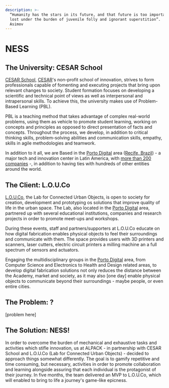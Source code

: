 ```yaml
---
description: >-
  “Humanity has the stars in its future, and that future is too important to be
  lost under the burden of juvenile folly and ignorant superstition”.  — Isaac
  Asimov
---
```


# NESS

## The University: CESAR School <a id="the-university-cesar-school"></a>

[CESAR School](https://www.cesar.school), [CESAR](https://www.cesar.org.br)'s non-profit school of innovation, strives to form professionals capable of fomenting and executing projects that bring upon relevant changes to society. Student formation focuses on developing a scientific and technical point of views as well as interpersonal and intrapersonal skills. To achieve this, the university makes use of Problem-Based Learning \(PBL\).

PBL is a teaching method that takes advantage of complex real-world problems, using them as vehicle to promote student learning, working on concepts and principles as opposed to direct presentation of facts and concepts. Throughout the process, we develop, in addition to critical thinking skills, problem-solving abilities and communication skills, empathy, skills in agile methodologies and teamwork.

In addition to it all, we are Based in the [Porto Digital](http://www.portodigital.org/home) area \([Recife, Brazil](https://goo.gl/maps/VYs9rRKP72T2)\) - a major tech and innovation center in Latin America, with [more than 200 companies](https://en.wikipedia.org/wiki/Porto_Digital) -, in addition to having ties with hundreds of other entities around the world. 

## The Client: L.O.U.Co <a id="the-client-l-o-u-co"></a>

[L.O.U.Co](http://www.portodigital.org/diferenciais/equipamentos/louco), the Lab for Connected Urban Objects, is open to society for creation, development and prototyping os solutions that improve quality of life in the urban space. The Lab, also located in the  [Porto Digital](http://www.portodigital.org/home) area, partnered up with several educational institutions, companies and research projects in order to promote meet-ups and workshops.

During these events, staff and partners/supporters at L.O.U.Co educate on how digital fabrication enables physical objects to feel their surroundings and communicate with them. The space provides users with 3D printers and scanners, laser cutters, electric circuit printers a milling machine an a full spectrum of sensors and actuators.

Engaging the multidisciplinary groups in the [Porto Digital](http://www.portodigital.org/home) area, from Computer Science and Electronics to Health and Design related areas, to develop digital fabrication solutions not only reduces the distance between the Academy, market and society, as it may also \[one day\] enable physical objects to communicate beyond their surroundings - maybe people, or even entire cities.

## The Problem: ?

\[problem here\]

## The Solution: NESS! 

In order to overcome the burden of mechanical and exhaustive tasks and activities which stifle innovation, us at ALPACK - in partnership with CESAR School and L.O.U.Co \(Lab for Connected Urban Objects\) - decided to approach things somewhat differently. The goal is to gamify repetitive and time consuming, but necessary, activities in order to promote collaboration and learning alongside assuring that each individual is the protagonist of their journey. In five months, the team delivered an MVP to L.O.U.Co, which will enabled to bring to life a journey's game-like epicness.


